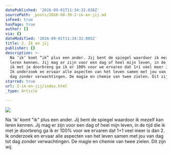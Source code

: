 ```yaml
---
datePublished: '2016-09-01T11:34:32.838Z'
sourcePath: _posts/2016-08-30-2-ik-en-jij.md
inFeed: true
hasPage: true
author: []
via: {}
dateModified: '2016-09-01T11:34:32.005Z'
title: 2. Ik en jij
publisher: {}
description: >-
  Na ‘ik’ komt “ik” plus een ander. Jij bent de spiegel waardoor ik mezelf kan
  leren kennen. Jij mag er zijn voor een dag of heel mijn leven, in de tijd die
  ik met je doorbreng ga ik er 100% voor we ervaren dat 1+1 veel meer is dan 2.
  Ik onderzoek en ervaar alle aspecten van het leven samen met jou van dag tot
  dag zonder verwachtingen. De magie en chemie van twee zielen. Dit zijn wij.
starred: true
url: 2-ik-en-jij/index.html
_type: Article

---
```

![](https://the-grid-user-content.s3-us-west-2.amazonaws.com/26650dd3-41f3-43ac-8197-0a1669c5804c.jpg)

Na 'ik' komt "ik" plus een ander. Jij bent de spiegel waardoor ik mezelf kan leren kennen. Jij mag er zijn voor een dag of heel mijn leven, in de tijd die ik met je doorbreng ga ik er 100% voor we ervaren dat 1+1 veel meer is dan 2\. Ik onderzoek en ervaar alle aspecten van het leven samen met jou van dag tot dag zonder verwachtingen. De magie en chemie van twee zielen. Dit zijn wij.